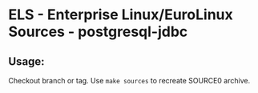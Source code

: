 # ELS - Enterprise Linux/EuroLinux Sources - postgresql-jdbc
 
## Usage:
  Checkout branch or tag. Use `make sources` to recreate  SOURCE0 archive.
